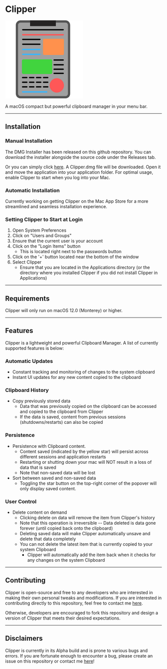 # Clipper
![Clipper Logo](./Clipper_Images/ClipperLogo.png "Logo")

A macOS compact but powerful clipboard manager in your menu bar.

----
## Installation
### Manual Installation
The DMG Installer has been released on this github repository. You can download the installer alongside the source code under the Releases tab.

Or you can simply click [here](https://www.ashwinc.me). A Clipper.dmg file will be downloaded. Open it and move the application into your application folder. For optimal usage, enable Clipper to start when you log into your Mac.

### Automatic Installation
Currently working on getting Clipper on the Mac App Store for a more streamlined and seamless installation experience.

### Setting Clipper to Start at Login
1. Open System Preferences
2. Click on "Users and Groups"
3. Ensure that the current user is your account
4. Click on the "Login Items" button
   * This is located right next to the passwords button
5. Click on the '+' button located near the bottom of the window
6. Select Clipper
   * Ensure that you are located in the Applications directory (or the directory where you installed Clipper if you did not install Clipper in Applications)

---
## Requirements
Clipper will only run on macOS 12.0 (Monterey) or higher.

---
## Features
Clipper is a lightweight and powerful Clipboard Manager. A list of currently supported features is below:

### Automatic Updates
* Constant tracking and monitoring of changes to the system clipboard
* Instant UI updates for any new content copied to the clipboard

### Clipboard History
* Copy previously stored data
   * Data that was previously copied on the clipboard can be accessed and copied to the clipboard from Clipper
   * If the data is saved, content from previous sessions (shutdowns/restarts) can also be copied

### Persistence
* Persistence with Clipboard content.
   * Content saved (indicated by the yellow star) will persist across different sessions and application restarts
   * Restarting or shutting down your mac will NOT result in a loss of data that is saved
   * Note that non-saved data will be lost
* Sort between saved and non-saved data
   * Toggling the star button on the top-right corner of the popover will only display saved content.

### User Control
* Delete content on demand
   * Clicking delete on data will remove the item from Clipper's history
   * Note that this operation is irreversible -- Data deleted is data gone forever (until copied back onto the clipboard)
   * Deleting saved data will make Clipper automatically unsave and delete that data completely
   * You can not delete the latest item that is currently copied to your system Clipboard
      * Clipper will automatically add the item back when it checks for any changes on the system Clipboard

---
## Contributing

Clipper is open-source and free to any developers who are interested in making their own personal tweaks and modifications. If you are interested in contributing directly to this repository, feel free to contact me [here](https://www.ashwinc.me/#Contact).

Otherwise, developers are encouraged to fork this repository and design a version of Clipper that meets their desired expectations.

---
## Disclaimers
Clipper is currently in its Alpha build and is prone to various bugs and errors. If you are fortunate enough to encounter a bug, please create an issue on this repository or contact me [here](https://www.ashwinc.me/#Contact)!